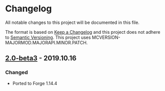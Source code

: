 # Changelog
All notable changes to this project will be documented in this file.

The format is based on [Keep a Changelog](http://keepachangelog.com/en/1.0.0/) and this project does not adhere to [Semantic Versioning](http://semver.org/spec/v2.0.0.html).
This project uses MCVERSION-MAJORMOD.MAJORAPI.MINOR.PATCH.

## [2.0-beta3](https://github.com/TheIllusiveC4/Comforts/compare/071a0e1f0ba901b8115f9297de56c7afec6402a4...master) - 2019.10.16
### Changed
- Ported to Forge 1.14.4